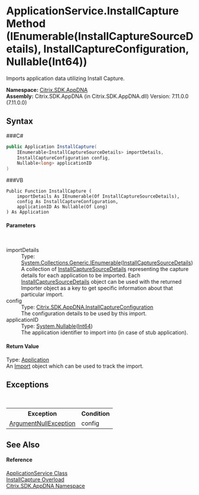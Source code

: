 # ApplicationService.InstallCapture Method (IEnumerable(InstallCaptureSourceDetails), InstallCaptureConfiguration, Nullable(Int64))
 

Imports application data utilizing Install Capture.

**Namespace:**&nbsp;<a href="N_Citrix_SDK_AppDNA">Citrix.SDK.AppDNA</a><br />**Assembly:**&nbsp;Citrix.SDK.AppDNA (in Citrix.SDK.AppDNA.dll) Version: 7.11.0.0 (7.11.0.0)

## Syntax

###C#
```csharp
public Application InstallCapture(
	IEnumerable<InstallCaptureSourceDetails> importDetails,
	InstallCaptureConfiguration config,
	Nullable<long> applicationID
)
```

###VB
```vbnet
Public Function InstallCapture ( 
	importDetails As IEnumerable(Of InstallCaptureSourceDetails),
	config As InstallCaptureConfiguration,
	applicationID As Nullable(Of Long)
) As Application
```


#### Parameters
&nbsp;<dl><dt>importDetails</dt><dd>Type: <a href="http://msdn2.microsoft.com/en-us/library/9eekhta0" target="_blank">System.Collections.Generic.IEnumerable</a>(<a href="T_Citrix_SDK_AppDNA_InstallCaptureSourceDetails">InstallCaptureSourceDetails</a>)<br />A collection of <a href="T_Citrix_SDK_AppDNA_InstallCaptureSourceDetails">InstallCaptureSourceDetails</a> representing the capture details for each application to be imported. Each <a href="T_Citrix_SDK_AppDNA_InstallCaptureSourceDetails">InstallCaptureSourceDetails</a> object can be used with the returned Importer object as a key to get specific information about that particular import.</dd><dt>config</dt><dd>Type: <a href="T_Citrix_SDK_AppDNA_InstallCaptureConfiguration">Citrix.SDK.AppDNA.InstallCaptureConfiguration</a><br />The configuration details to be used by this import.</dd><dt>applicationID</dt><dd>Type: <a href="http://msdn2.microsoft.com/en-us/library/b3h38hb0" target="_blank">System.Nullable</a>(<a href="http://msdn2.microsoft.com/en-us/library/6yy583ek" target="_blank">Int64</a>)<br />The application identifier to import into (in case of stub application).</dd></dl>

#### Return Value
Type: <a href="T_Citrix_SDK_AppDNA_Application">Application</a><br />An <a href="T_Citrix_SDK_AppDNA_Import">Import</a> object which can be used to track the import.

## Exceptions
&nbsp;<table><tr><th>Exception</th><th>Condition</th></tr><tr><td><a href="http://msdn2.microsoft.com/en-us/library/27426hcy" target="_blank">ArgumentNullException</a></td><td>config</td></tr></table>

## See Also


#### Reference
<a href="T_Citrix_SDK_AppDNA_ApplicationService">ApplicationService Class</a><br /><a href="Overload_Citrix_SDK_AppDNA_ApplicationService_InstallCapture">InstallCapture Overload</a><br /><a href="N_Citrix_SDK_AppDNA">Citrix.SDK.AppDNA Namespace</a><br />